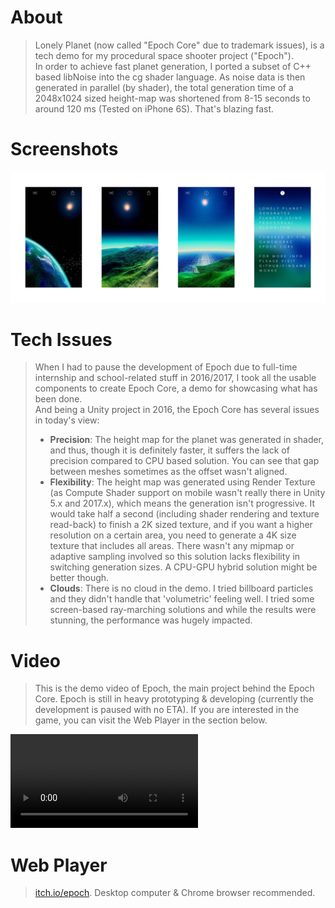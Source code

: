 # About  
> Lonely Planet (now called "Epoch Core" due to trademark issues), is a tech demo for my procedural space shooter project ("Epoch").  
In order to achieve fast planet generation, I ported a subset of C++ based libNoise into the cg shader language. As noise data is then generated in parallel (by shader), the total generation time of a 2048x1024 sized height-map was shortened from 8-15 seconds to around 120 ms (Tested on iPhone 6S). That's blazing fast.

# Screenshots

![](screenshots.jpg)

# Tech Issues
> When I had to pause the development of Epoch due to full-time internship and school-related stuff in 2016/2017, I took all the usable components to create Epoch Core, a demo for showcasing what has been done.  
> And being a Unity project in 2016, the Epoch Core has several issues in today's view:  
> - **Precision**: The height map for the planet was generated in shader, and thus, though it is definitely faster, it suffers the lack of precision compared to CPU based solution. You can see that gap between meshes sometimes as the offset wasn't aligned.
> - **Flexibility**: The height map was generated using Render Texture (as Compute Shader support on mobile wasn't really there in Unity 5.x and 2017.x), which means the generation isn't progressive. It would take half a second (including shader rendering and texture read-back) to finish a 2K sized texture, and if you want a higher resolution on a certain area, you need to generate a 4K size texture that includes all areas. There wasn't any mipmap or adaptive sampling involved so this solution lacks flexibility in switching generation sizes. A CPU-GPU hybrid solution might be better though.
> - **Clouds**: There is no cloud in the demo. I tried billboard particles and they didn't handle that 'volumetric' feeling well. I tried some screen-based ray-marching solutions and while the results were stunning, the performance was hugely impacted.

# Video
> This is the demo video of Epoch, the main project behind the Epoch Core. Epoch is still in heavy prototyping & developing (currently the development is paused with no ETA). If you are interested in the game, you can visit the Web Player in the section below.   

<video class="video-js vjs-default-skin vjs-big-play-centered" controls data='{ "fluid": true, "techOrder": ["youtube"], "sources": [{ "type": "video/youtube", "src": "https://www.youtube.com/watch?v=1_RGayWgV2E"}] }' > </video>

# Web Player
> [itch.io/epoch](https://justzht.itch.io/epoch). Desktop computer & Chrome browser recommended.
